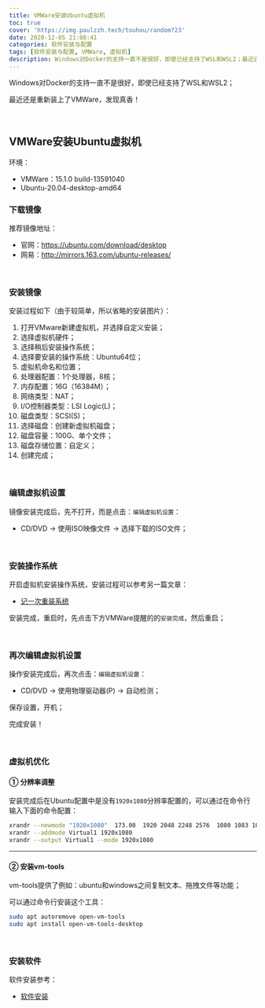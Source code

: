 ```yaml
---
title: VMWare安装Ubuntu虚拟机
toc: true
cover: 'https://img.paulzzh.tech/touhou/random?23'
date: 2020-12-05 21:08:41
categories: 软件安装与配置
tags: [软件安装与配置, VMWare, 虚拟机]
description: Windows对Docker的支持一直不是很好，即使已经支持了WSL和WSL2；最近还是重新装上了VMWare，发现真香！
---
```


Windows对Docker的支持一直不是很好，即使已经支持了WSL和WSL2；

最近还是重新装上了VMWare，发现真香！

<br/>

<!--more-->

## **VMWare安装Ubuntu虚拟机**

环境：

-   VMWare：15.1.0 build-13591040
-   Ubuntu-20.04-desktop-amd64

### **下载镜像**

推荐镜像地址：

-   官网：https://ubuntu.com/download/desktop
-   网易：http://mirrors.163.com/ubuntu-releases/

<br/>

### **安装镜像**

安装过程如下（由于较简单，所以省略的安装图片）：

1.  打开VMware新建虚拟机，并选择自定义安装；
2.  选择虚拟机硬件；
3.  选择稍后安装操作系统；
4.  选择要安装的操作系统：Ubuntu64位；
5.  虚拟机命名和位置；
6.  处理器配置：1个处理器，8核；
7.  内存配置：16G（16384M）；
8.  网络类型：NAT；
9.  I/O控制器类型：LSI Logic(L)；
10.  磁盘类型：SCSI(S)；
11.  选择磁盘：创建新虚拟机磁盘；
12.  磁盘容量：100G、单个文件；
13.  磁盘存储位置：自定义；
14.  创建完成；

<br/>

### **编辑虚拟机设置**

镜像安装完成后，先不打开，而是点击：`编辑虚拟机设置`：

-   CD/DVD → 使用ISO映像文件 → 选择下载的ISO文件；

<br/>

### **安装操作系统**

开启虚拟机安装操作系统，安装过程可以参考另一篇文章：

-   [记一次重装系统](https://jasonkayzk.github.io/2019/09/04/记一次重装系统/)

安装完成，重启时，先点击下方VMWare提醒的的`安装完成`，然后重启；

<br/>

### **再次编辑虚拟机设置**

操作安装完成后，再次点击：`编辑虚拟机设置`：

-   CD/DVD → 使用物理驱动器(P) → 自动检测；

保存设置，开机；

完成安装！

<br/>

### **虚拟机优化**

#### **① 分辨率调整**

安装完成后在Ubuntu配置中是没有`1920x1080`分辨率配置的，可以通过在命令行输入下面的命令配置：

```bash
xrandr --newmode "1920x1080"  173.00  1920 2048 2248 2576  1080 1083 1088 1120 -hsync +vsync
xrandr --addmode Virtual1 1920x1080
xrandr --output Virtual1 --mode 1920x1080
```

****

#### **② 安装vm-tools**

vm-tools提供了例如：ubuntu和windows之间复制文本、拖拽文件等功能；

可以通过命令行安装这个工具：

```bash
sudo apt autoremove open-vm-tools
sudo apt install open-vm-tools-desktop
```

<br/>

### **安装软件**

软件安装参考：

-   [软件安装](https://jasonkayzk.github.io/installing/)

<br/>